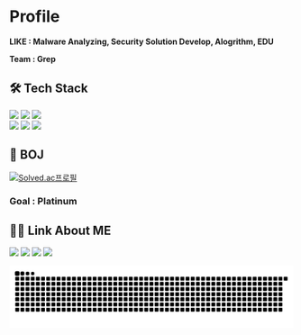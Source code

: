 # Profile
**LIKE : Malware Analyzing, Security Solution Develop, Alogrithm, EDU**

**Team : Grep**

## 🛠️ Tech Stack

<!--
<img src="https://img.shields.io/badge/[쓰고 싶은 텍스트]-[컬러 코드]?style=flat-square&logo=[브랜드 이름]&logoColor=white"/></a>
<img src="https://img.shields.io/badge/VirusTotal-394EFF?style=flat-square&logo=VirusTotal&logoColor=white"/></a>
-->
<img src="https://img.shields.io/badge/Python-3776AB?style=flat-square&logo=Python&logoColor=white"/></a>
<img src="https://img.shields.io/badge/C-A8B9CC?style=flat-square&logo=C&logoColor=white"/></a>
<img src="https://img.shields.io/badge/C++-00599C?style=flat-square&logo=C%2B%2B&logoColor=white"/></a>
<br>
<img src="https://img.shields.io/badge/MySQL-4479A1?style=flat-square&logo=MySQL&logoColor=white"/></a>
<img src="https://img.shields.io/badge/Visual_Studio_Code-007ACC?style=flat-square&logo=Visual Studio Code&logoColor=white"/></a>
<img src="https://img.shields.io/badge/Xcode-147EFB?style=flat-square&logo=Xcode&logoColor=white"/></a>

## 🙂 BOJ
[![Solved.ac프로필](http://mazassumnida.wtf/api/v2/generate_badge?boj=shineild71)](https://solved.ac/shineild71)
### Goal : Platinum


## 👨‍💻 Link About ME

<a href="https://www.notion.so/eild/Kang-shin-il-5e21cd5adee540bab02a15a95da55524" target="_blank"><img src="https://img.shields.io/badge/Portfolio-000000?style=flat-square&logo=Notion&logoColor=white"/></a>
<a href="https://shineild-security.tistory.com" target="_blank"><img src="https://img.shields.io/badge/Blog-000000?style=flat-square&logo=Bloglovin&logoColor=white"/></a>
<img src="https://img.shields.io/badge/shin.eild71@gmail.cocm-EA4335?style=flat-square&logo=Gmail&logoColor=white"/></a>
<a href="https://www.facebook.com/profile.php?id=100023346488534" target="_blank"><img src="https://img.shields.io/badge/Facebook-1877F2?style=flat-square&logo=Facebook&logoColor=white"/></a>

![snake gif](https://github.com/shineild/shineild/blob/output/github-contribution-grid-snake.svg)
